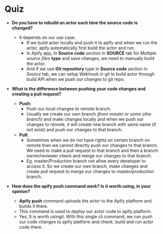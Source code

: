 # Quiz

- **Do you have to rebuild an actor each time the source code is changed?**
    - It depends on our use case.
        - If we build actor locally and push it to apify and when we run the actor, apify automatically first build the actor and run.
        - In Apify app, In **Source code** section in **SOURCE** tab for *Multiple source files* **type** and save changes, we need to manually build the actor.
        - And if we use **Git repository** type in **Source code** section in *Source* tab, we can setup Webhook in git to build actor through build API when we push our changes to git repo.


- **What is the difference between pushing your code changes and creating a pull request?**
    - **Push:**
        - Push our local changes to remote branch.
        - Usually we create our own branch *(from master or some othe branch)* and make changes locally and when we push our changes to remote, it will create new branch with same name (if not exist) and push our changes to that branch.
    - **Pull:**
        - Sometimes when we do not have rights on certain branch on remote then we cannot directly push our changes to that branch. We need to make a pull request to that branch and then a branch owner/reviewer check and merge our changes to that branch.
        - Eg. master/Production branch not allow every developer to access it. So we create our own branch, make changes and create pull request to merge our changes to master/production branch.


- **How does the apify push command work? Is it worth using, in your opinion?**
    - **Apify push** command uploads the actor to the Apify platform and builds it there. 
    - This command is used to deploy our actor code to apify platform.
    - Yes, It is worth usingit.  With this single cli command, we can push our code changes to apify platform and check, build and run actor code there. 